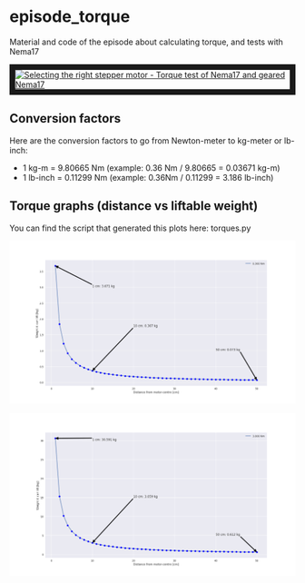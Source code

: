 # episode_torque
Material and code of the episode about calculating torque, and tests with Nema17

<a href="http://www.youtube.com/watch?feature=player_embedded&v=kFzrrzmT_LY
" target="_blank"><img src="http://img.youtube.com/vi/kFzrrzmT_LY/0.jpg" 
alt="Selecting the right stepper motor - Torque test of Nema17 and geared Nema17" width="240" height="180" border="10" /></a>

## Conversion factors
Here are the conversion factors to go from Newton-meter to kg-meter or lb-inch:
* 1 kg-m = 9.80665 Nm (example: 0.36 Nm / 9.80665 = 0.03671 kg-m)
* 1 lb-inch = 0.11299 Nm (example: 0.36Nm / 0.11299 = 3.186 lb-inch)

## Torque graphs (distance vs liftable weight)
You can find the script that generated this plots here: torques.py

![Torque graph 0.36Nm](Torque_graph.png)

![Torque graph 3Nm](Torque_graph_3NM.png)

